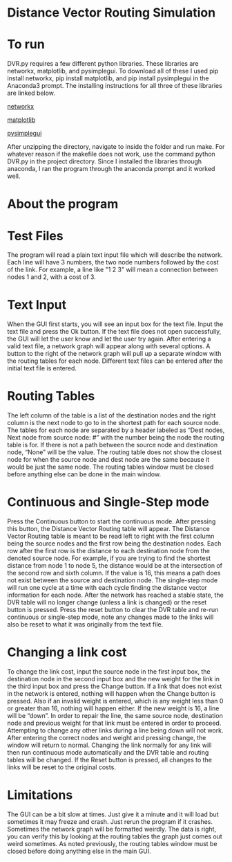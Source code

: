 # Distance Vector Routing Simulation

# To run
DVR.py requires a few different python libraries. These libraries are networkx,
matplotlib, and pysimplegui. To download all of these I used pip install networkx, pip
install matplotlib, and pip install pysimplegui in the Anaconda3 prompt. The installing
instructions for all three of these libraries are linked below.

[networkx](https://pypi.org/project/networkx/)

[matplotlib](https://matplotlib.org/stable/users/installing.html)

[pysimplegui](https://pypi.org/project/PySimpleGUI/)
          
After unzipping the directory, navigate to inside the folder and run make. For whatever
reason if the makefile does not work, use the command python DVR.py in the project
directory. Since I installed the libraries through anaconda, I ran the program through the
anaconda prompt and it worked well.

# About the program

# Test Files

The program will read a plain text input file which will describe the network. Each line will have 3 numbers,
the two node numbers followed by the cost of the link. For example, a line like "1 2 3" will mean
a connection between nodes 1 and 2, with a cost of 3.

# Text Input

When the GUI first starts, you will see an input box for the text file. Input the text file and
press the Ok button. If the text file does not open successfully, the GUI will let the user
know and let the user try again. After entering a valid text file, a network graph will
appear along with several options. A button to the right of the network graph will pull up
a separate window with the routing tables for each node. Different text files can be
entered after the initial text file is entered.

# Routing Tables

The left column of the table is a list of the destination nodes and the right column is the
next node to go to in the shortest path for each source node. The tables for each node
are separated by a header labeled as “Dest nodes, Next node from source node: #” with
the number being the node the routing table is for. If there is not a path between the
source node and destination node, “None” will be the value. The routing table does not
show the closest node for when the source node and dest node are the same because
it would be just the same node. The routing tables window must be closed before
anything else can be done in the main window.

# Continuous and Single-Step mode

Press the Continuous button to start the continuous mode. After pressing this button,
the Distance Vector Routing table will appear. The Distance Vector Routing table is
meant to be read left to right with the first column being the source nodes and the first
row being the destination nodes. Each row after the first row is the distance to each
destination node from the denoted source node. For example, if you are trying to find
the shortest distance from node 1 to node 5, the distance would be at the intersection of
the second row and sixth column. If the value is 16, this means a path does not exist
between the source and destination node. The single-step mode will run one cycle at a
time with each cycle finding the distance vector information for each node. After the
network has reached a stable state, the DVR table will no longer change (unless a link
is changed) or the reset button is pressed. Press the reset button to clear the DVR table
and re-run continuous or single-step mode, note any changes made to the links will also
be reset to what it was originally from the text file.

# Changing a link cost

To change the link cost, input the source node in the first input box, the destination node
in the second input box and the new weight for the link in the third input box and press
the Change button. If a link that does not exist in the network is entered, nothing will
happen when the Change button is pressed. Also if an invalid weight is entered, which
is any weight less than 0 or greater than 16, nothing will happen either. If the new
weight is 16, a line will be “down”. In order to repair the line, the same source node,
destination node and previous weight for that link must be entered in order to proceed.
Attempting to change any other links during a line being down will not work. After
entering the correct nodes and weight and pressing change, the window will return to
normal. Changing the link normally for any link will then run continuous mode
automatically and the DVR table and routing tables will be changed. If the Reset button
is pressed, all changes to the links will be reset to the original costs.

# Limitations

The GUI can be a bit slow at times. Just give it a minute and it will load but sometimes it
may freeze and crash. Just rerun the program if it crashes. Sometimes the network
graph will be formatted weirdly. The data is right, you can verify this by looking at the
routing tables the graph just comes out weird sometimes. As noted previously, the
routing tables window must be closed before doing anything else in the main GUI.
